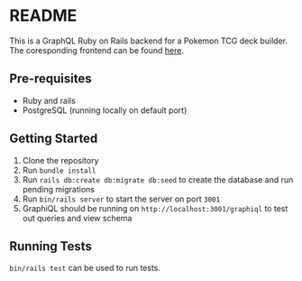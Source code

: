 # README

This is a GraphQL Ruby on Rails backend for a Pokemon TCG deck builder. The coresponding frontend can be found [here](https://github.com/jacobrs/pokemon-tcg-deckbuilder-frontend).

## Pre-requisites
* Ruby and rails
* PostgreSQL (running locally on default port)

## Getting Started

1. Clone the repository
2. Run `bundle install`
3. Run `rails db:create db:migrate db:seed` to create the database and run pending migrations
4. Run `bin/rails server` to start the server on port `3001`
5. GraphiQL should be running on `http://localhost:3001/graphiql` to test out queries and view schema

## Running Tests

`bin/rails test` can be used to run tests.
